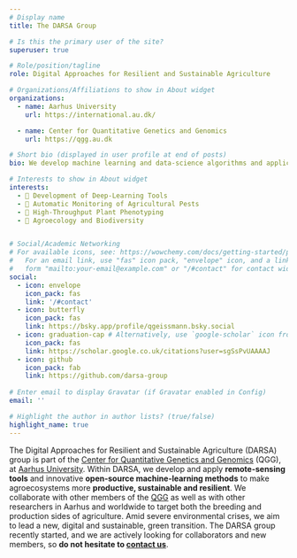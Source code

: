 ```yaml
---
# Display name
title: The DARSA Group

# Is this the primary user of the site?
superuser: true

# Role/position/tagline
role: Digital Approaches for Resilient and Sustainable Agriculture

# Organizations/Affiliations to show in About widget
organizations:
  - name: Aarhus University
    url: https://international.au.dk/

  - name: Center for Quantitative Genetics and Genomics
    url: https://qgg.au.dk

# Short bio (displayed in user profile at end of posts)
bio: We develop machine learning and data-science algorithms and applications to make agriculture more sustainable 

# Interests to show in About widget
interests:
  - 🧠 Development of Deep-Learning Tools
  - 🐛 Automatic Monitoring of Agricultural Pests
  - 🌱 High-Throughput Plant Phenotyping
  - 🌳 Agroecology and Biodiversity


# Social/Academic Networking
# For available icons, see: https://wowchemy.com/docs/getting-started/page-builder/#icons
#   For an email link, use "fas" icon pack, "envelope" icon, and a link in the
#   form "mailto:your-email@example.com" or "/#contact" for contact widget.
social:
  - icon: envelope
    icon_pack: fas
    link: '/#contact'
  - icon: butterfly
    icon_pack: fas
    link: https://bsky.app/profile/qgeissmann.bsky.social
  - icon: graduation-cap # Alternatively, use `google-scholar` icon from `ai` icon pack
    icon_pack: fas
    link: https://scholar.google.co.uk/citations?user=sgSsPvUAAAAJ
  - icon: github
    icon_pack: fab
    link: https://github.com/darsa-group
  
# Enter email to display Gravatar (if Gravatar enabled in Config)
email: ''

# Highlight the author in author lists? (true/false)
highlight_name: true
---
```


The Digital Approaches for Resilient and Sustainable Agriculture (DARSA) group is part of the [Center for Quantitative Genetics and Genomics](https://qgg.au.dk/en/) (QGG), at
[Aarhus University](https://international.au.dk/). 
Within DARSA, we develop and apply **remote-sensing tools** and innovative **open-source machine-learning methods** to make agroecosystems more **productive, sustainable and resilient**.
We collaborate with other members of the [QGG](https://qgg.au.dk/en/) as well as with other researchers in Aarhus and worldwide to target both the breeding and production sides of agriculture. 
Amid severe environmental crises, we aim to lead a new, digital and sustainable, green transition. The DARSA group recently started, and we are actively looking for collaborators and new members, so **do not hesitate to [contact us](#contact)**.

